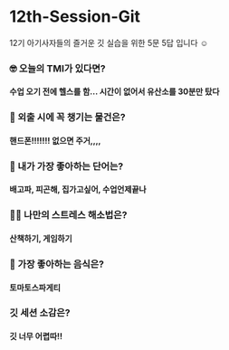 # 12th-Session-Git
12기 아기사자들의 즐거운 깃 실습을 위한 5문 5답 입니다 ☺️

### 🤓 오늘의 TMI가 있다면?
#### 수업 오기 전에 헬스를 함... 시간이 없어서 유산소를 30분만 탔다

### 🎒 외출 시에 꼭 챙기는 물건은?
#### 핸드폰!!!!!!! 없으면 주거,,,,

### 🤙 내가 가장 좋아하는 단어는?
#### 배고파, 피곤해, 집가고싶어, 수업언제끝나

### 🧘‍♀️ 나만의 스트레스 해소법은?
#### 산책하기, 게임하기

### 🍧 가장 좋아하는 음식은?
#### 토마토스파게티

### 깃 세션 소감은?
#### 깃 너무 어렵따!!
